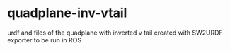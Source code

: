 # quadplane-inv-vtail
urdf and files of the quadplane with inverted v tail created with SW2URDF exporter to be run in ROS
